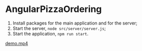 # AngularPizzaOrdering

1. Install packages for the main application and for the server;
2. Start the server, `node src/server/server.js`;
3. Start the application, `npm run start`.

[demo.mp4](demo.mp4)
